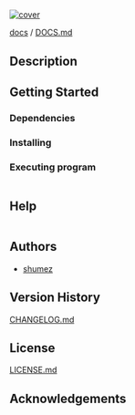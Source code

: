 <!--
Filename: 	README.md
Project: 	/Users/shume/Developer/doc/proj
Author: 	shumez
Created: 	2018-05-23 13:54:0
Modified: 	2018-12-28 10:53:4
-----
Copyright (c) 2018 shumez
-->



#

[![cover](img/)][img]


[docs] / [DOCS.md]


## Description


## Getting Started



### Dependencies



### Installing



### Executing program

```
```

## Help

```
```

## Authors

* [shumez]

## Version History

[CHANGELOG.md]

## License

[LICENSE.md]


## Acknowledgements


<!-- ------------------------------- -->
[shumez]: shumez
[img]: img/
[DOCS.md]: docs/DOCS.md
[docs]: docs/
[CHANGELOG.md]: CHANGELOG.md
[LICENSE.md]: LICENSE.md
